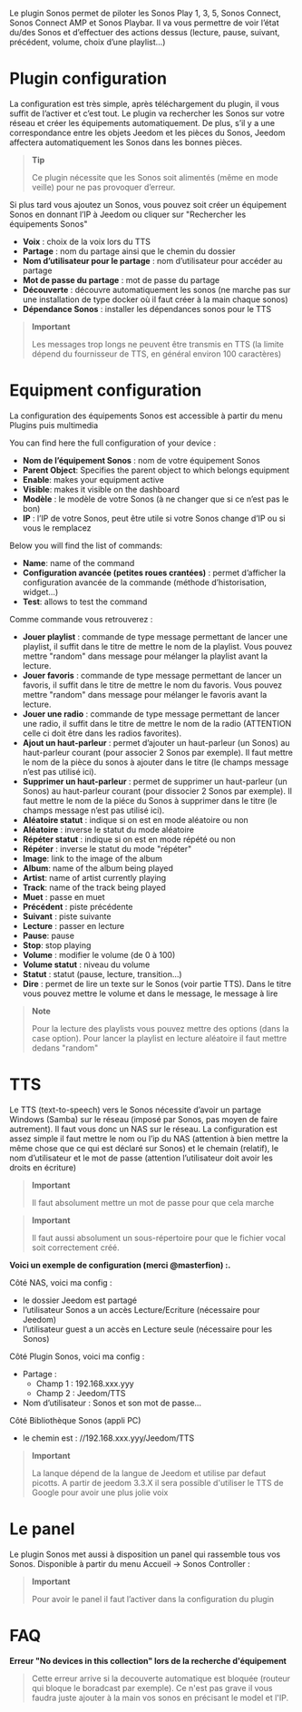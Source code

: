 Le plugin Sonos permet de piloter les Sonos Play 1, 3, 5, Sonos Connect,
Sonos Connect AMP et Sonos Playbar. Il va vous permettre de voir l’état
du/des Sonos et d’effectuer des actions dessus (lecture, pause, suivant,
précédent, volume, choix d’une playlist…​)

# Plugin configuration

La configuration est très simple, après téléchargement du plugin, il
vous suffit de l’activer et c’est tout. Le plugin va rechercher les
Sonos sur votre réseau et créer les équipements automatiquement. De
plus, s’il y a une correspondance entre les objets Jeedom et les pièces
du Sonos, Jeedom affectera automatiquement les Sonos dans les bonnes
pièces.

> **Tip**
>
> Ce plugin nécessite que les Sonos soit alimentés (même en mode veille)
> pour ne pas provoquer d’erreur.

Si plus tard vous ajoutez un Sonos, vous pouvez soit créer un équipement
Sonos en donnant l’IP à Jeedom ou cliquer sur "Rechercher les
équipements Sonos"

-   **Voix** : choix de la voix lors du TTS
-   **Partage** : nom du partage ainsi que le chemin du dossier
-   **Nom d’utilisateur pour le partage** : nom d’utilisateur pour
    accéder au partage
-   **Mot de passe du partage** : mot de passe du partage
-   **Découverte** : découvre automatiquement les sonos (ne marche pas
    sur une installation de type docker où il faut créer à la main
    chaque sonos)
-   **Dépendance Sonos** : installer les dépendances sonos pour le TTS

> **Important**
>
> Les messages trop longs ne peuvent être transmis en TTS (la limite
> dépend du fournisseur de TTS, en général environ 100 caractères)

# Equipment configuration

La configuration des équipements Sonos est accessible à partir du menu
Plugins puis multimedia

You can find here the full configuration of your device :

-   **Nom de l’équipement Sonos** : nom de votre équipement Sonos
-   **Parent Object**: Specifies the parent object to which belongs
    equipment
-   **Enable**: makes your equipment active
-   **Visible**: makes it visible on the dashboard
-   **Modèle** : le modèle de votre Sonos (à ne changer que si ce n’est
    pas le bon)
-   **IP** : l’IP de votre Sonos, peut être utile si votre Sonos change
    d’IP ou si vous le remplacez

Below you will find the list of commands:

-   **Name**: name of the command
-   **Configuration avancée (petites roues crantées)** : permet
    d’afficher la configuration avancée de la commande (méthode
    d’historisation, widget…​)
-   **Test**: allows to test the command

Comme commande vous retrouverez :

-   **Jouer playlist** : commande de type message permettant de lancer
    une playlist, il suffit dans le titre de mettre le nom de
    la playlist. Vous pouvez mettre "random" dans message pour mélanger
    la playlist avant la lecture.
-   **Jouer favoris** :  commande de type message permettant de lancer
    un favoris, il suffit dans le titre de mettre le nom du favoris. Vous
    pouvez mettre "random" dans message pour mélanger le favoris avant la lecture.
-   **Jouer une radio** : commande de type message permettant de lancer
    une radio, il suffit dans le titre de mettre le nom de la radio
    (ATTENTION celle ci doit être dans les radios favorites).
-   **Ajout un haut-parleur** : permet d’ajouter un haut-parleur
    (un Sonos) au haut-parleur courant (pour associer 2 Sonos
    par exemple). Il faut mettre le nom de la pièce du sonos à ajouter
    dans le titre (le champs message n’est pas utilisé ici).
-   **Supprimer un haut-parleur** : permet de supprimer un haut-parleur
    (un Sonos) au haut-parleur courant (pour dissocier 2 Sonos
    par exemple). Il faut mettre le nom de la piéce du Sonos à supprimer
    dans le titre (le champs message n’est pas utilisé ici).
-   **Aléatoire statut** : indique si on est en mode aléatoire ou non
-   **Aléatoire** : inverse le statut du mode aléatoire
-   **Répéter statut** : indique si on est en mode répété ou non
-   **Répéter** : inverse le statut du mode "répéter"
-   **Image**: link to the image of the album
-   **Album**: name of the album being played
-   **Artist**: name of artist currently playing
-   **Track**: name of the track being played
-   **Muet** : passe en muet
-   **Précédent** : piste précédente
-   **Suivant** : piste suivante
-   **Lecture** : passer en lecture
-   **Pause**: pause
-   **Stop**: stop playing
-   **Volume** : modifier le volume (de 0 à 100)
-   **Volume statut** : niveau du volume
-   **Statut** : statut (pause, lecture, transition…​)
-   **Dire** : permet de lire un texte sur le Sonos (voir partie TTS).
    Dans le titre vous pouvez mettre le volume et dans le message, le
    message à lire

> **Note**
>
> Pour la lecture des playlists vous pouvez mettre des options (dans la
> case option). Pour lancer la playlist en lecture aléatoire il faut
> mettre dedans "random"

# TTS

Le TTS (text-to-speech) vers le Sonos nécessite d’avoir un partage
Windows (Samba) sur le réseau (imposé par Sonos, pas moyen de faire
autrement). Il faut vous donc un NAS sur le réseau. La configuration est
assez simple il faut mettre le nom ou l’ip du NAS (attention à bien
mettre la même chose que ce qui est déclaré sur Sonos) et le chemain
(relatif), le nom d’utilisateur et le mot de passe (attention
l’utilisateur doit avoir les droits en écriture)

> **Important**
>
> Il faut absolument mettre un mot de passe pour que cela marche

> **Important**
>
> Il faut aussi absolument un sous-répertoire pour que le fichier vocal
> soit correctement créé.

**Voici un exemple de configuration (merci @masterfion) :.**

Côté NAS, voici ma config :

-   le dossier Jeedom est partagé
-   l’utilisateur Sonos a un accès Lecture/Ecriture (nécessaire
    pour Jeedom)
-   l’utilisateur guest a un accès en Lecture seule (nécessaire pour
    les Sonos)

Côté Plugin Sonos, voici ma config :

-   Partage :
    -   Champ 1 : 192.168.xxx.yyy
    -   Champ 2 : Jeedom/TTS
-   Nom d’utilisateur : Sonos et son mot de passe…​

Côté Bibliothèque Sonos (appli PC)
-   le chemin est : //192.168.xxx.yyy/Jeedom/TTS

> **Important**
>
> La lanque dépend de la langue de Jeedom et utilise par defaut picotts. A partir de jeedom 3.3.X il sera possible d'utiliser le TTS de Google pour avoir une plus jolie voix


# Le panel

Le plugin Sonos met aussi à disposition un panel qui rassemble tous vos
Sonos. Disponible à partir du menu Accueil → Sonos Controller :

> **Important**
>
> Pour avoir le panel il faut l’activer dans la configuration du plugin

# FAQ

**Erreur "No devices in this collection" lors de la recherche d'équipement**
>
> Cette erreur arrive si la decouverte automatique est bloquée (routeur qui bloque le boradcast par exemple). Ce n'est pas grave il vous faudra juste ajouter à la main vos sonos en précisant le model et l'IP.
